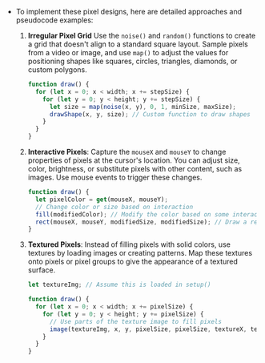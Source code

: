 * To implement these pixel designs, here are detailed approaches and pseudocode examples:

  1. **Irregular Pixel Grid**
     Use the `noise()` and `random()` functions to create a grid that doesn't align to a standard square layout. Sample pixels from a video or image, and use `map()` to adjust the values for positioning shapes like squares, circles, triangles, diamonds, or custom polygons.

     ```javascript
     function draw() {
       for (let x = 0; x < width; x += stepSize) {
         for (let y = 0; y < height; y += stepSize) {
           let size = map(noise(x, y), 0, 1, minSize, maxSize);
           drawShape(x, y, size); // Custom function to draw shapes
         }
       }
     }
     ```

  2. **Interactive Pixels**:
     Capture the `mouseX` and `mouseY` to change properties of pixels at the cursor's location. You can adjust size, color, brightness, or substitute pixels with other content, such as images. Use mouse events to trigger these changes.

     ```javascript
     function draw() {
       let pixelColor = get(mouseX, mouseY);
       // Change color or size based on interaction
       fill(modifiedColor); // Modify the color based on some interaction logic
       rect(mouseX, mouseY, modifiedSize, modifiedSize); // Draw a rectangle with modified size
     }
     ```

  3. **Textured Pixels**:
     Instead of filling pixels with solid colors, use textures by loading images or creating patterns. Map these textures onto pixels or pixel groups to give the appearance of a textured surface.

     ```javascript
     let textureImg; // Assume this is loaded in setup()
     
     function draw() {
       for (let x = 0; x < width; x += pixelSize) {
         for (let y = 0; y < height; y += pixelSize) {
           // Use parts of the texture image to fill pixels
           image(textureImg, x, y, pixelSize, pixelSize, textureX, textureY, textureWidth, textureHeight);
         }
       }
     }
     ```
